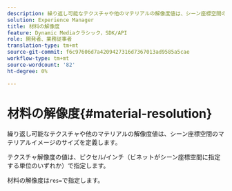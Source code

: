 ```yaml
---
description: 繰り返し可能なテクスチャや他のマテリアルの解像度値は、シーン座標空間のマテリアルイメージのサイズを定義します。
solution: Experience Manager
title: 材料の解像度
feature: Dynamic Mediaクラシック，SDK/API
role: 開発者、業務従事者
translation-type: tm+mt
source-git-commit: f6c97606d7a4209427316d7367013ad9585a5cae
workflow-type: tm+mt
source-wordcount: '82'
ht-degree: 0%

---
```



# 材料の解像度{#material-resolution}

繰り返し可能なテクスチャや他のマテリアルの解像度値は、シーン座標空間のマテリアルイメージのサイズを定義します。

テクスチャ解像度の値は、ピクセル/インチ（ビネットがシーン座標空間に指定する単位のいずれか）で指定します。

材料の解像度は`res=`で指定します。
